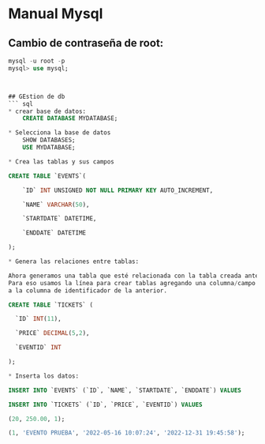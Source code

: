 # Manual Mysql

## Cambio de contraseña de root:
``` sql
mysql -u root -p
mysql> use mysql;



## GEstion de db
``` sql
* crear base de datos:
    CREATE DATABASE MYDATABASE;

* Selecciona la base de datos
    SHOW DATABASES;
    USE MYDATABASE;

* Crea las tablas y sus campos

CREATE TABLE `EVENTS`(

    `ID` INT UNSIGNED NOT NULL PRIMARY KEY AUTO_INCREMENT,

    `NAME` VARCHAR(50),

    `STARTDATE` DATETIME,

    `ENDDATE` DATETIME

);

* Genera las relaciones entre tablas:

Ahora generamos una tabla que esté relacionada con la tabla creada anteriormente. 
Para eso usamos la línea para crear tablas agregando una columna/campo que hace referencia
a la columna de identificador de la anterior.

CREATE TABLE `TICKETS` (

  `ID` INT(11),

  `PRICE` DECIMAL(5,2),

  `EVENTID` INT

);

* Inserta los datos: 

INSERT INTO `EVENTS` (`ID`, `NAME`, `STARTDATE`, `ENDDATE`) VALUES

INSERT INTO `TICKETS` (`ID`, `PRICE`, `EVENTID`) VALUES

(20, 250.00, 1);

(1, 'EVENTO PRUEBA', '2022-05-16 10:07:24', '2022-12-31 19:45:58');

```
